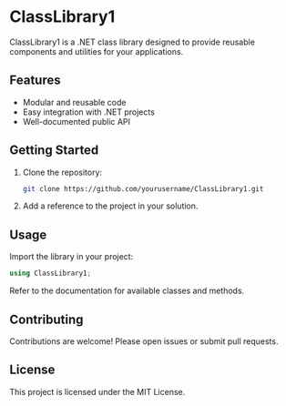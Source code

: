 # ClassLibrary1
  
ClassLibrary1 is a .NET class library designed to provide reusable components and utilities for your applications.

## Features

- Modular and reusable code
- Easy integration with .NET projects
- Well-documented public API

## Getting Started

1. Clone the repository:
   ```bash
   git clone https://github.com/yourusername/ClassLibrary1.git
   ```
2. Add a reference to the project in your solution.

## Usage

Import the library in your project:
```csharp
using ClassLibrary1;
```

Refer to the documentation for available classes and methods.

## Contributing

Contributions are welcome! Please open issues or submit pull requests.

## License

This project is licensed under the MIT License.
